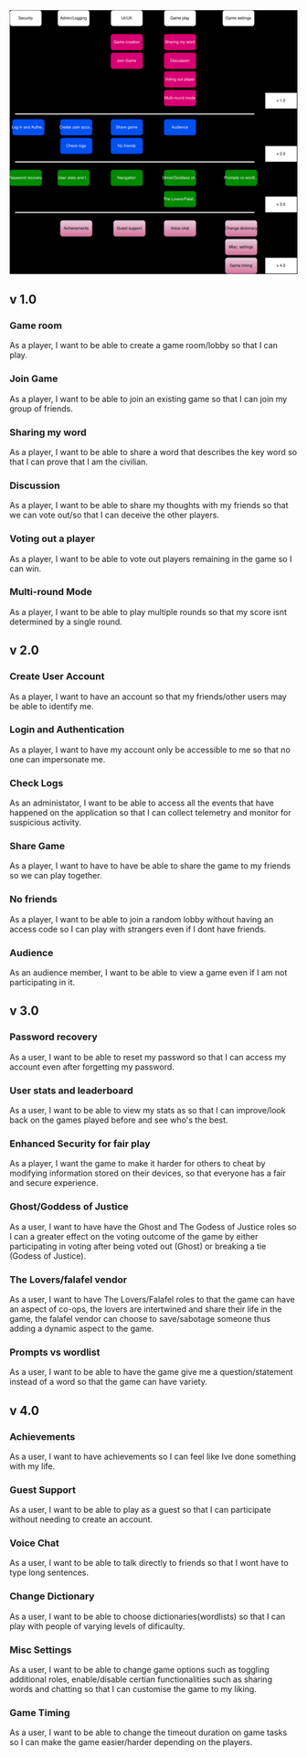![User Story Map](Map.svg)  

## v 1.0

### Game room 
As a player, I want to be able to create a game room/lobby so that I can play.
### Join Game 
As a player, I want to be able to join an existing game so that I can join my group of friends.
### Sharing my word
As a player, I want to be able to share a word that describes the key word so that I can prove that I am the civilian.
### Discussion
As a player, I want to be able to share my thoughts with my friends so that we can vote out/so that I can deceive the other players.
### Voting out a player
As a player, I want to be able to vote out players remaining in the game so I can win.
### Multi-round Mode
As a player, I want to be able to play multiple rounds so that my score isnt determined by a single round.


## v 2.0
### Create User Account
As a player, I want to have an account so that my friends/other users may be able to identify me.
### Login and Authentication
As a player, I want to have my account only be accessible to me so that no one can impersonate me.
### Check Logs
As an administator, I want to be able to access all the events that have happened on the application so that I can collect telemetry and monitor for suspicious activity.
### Share Game
As a player, I want to have to have be able to share the game to my friends so we can play together.
### No friends
As a player, I want to be able to join a random lobby without having an access code so I can play with strangers even if I dont have friends.
### Audience
As an audience member, I want to be able to view a game even if I am not participating in it.


## v 3.0
### Password recovery
As a user, I want to be able to reset my password so that I can access my account even after forgetting my password.
### User stats and leaderboard
As a user, I want to be able to view my stats as so that I can improve/look back on the games played before and see who's the best.
### Enhanced Security for fair play
As a player, I want the game to make it harder for others to cheat by modifying information stored on their devices, so that everyone has a fair and secure experience.
### Ghost/Goddess of Justice
As a user, I want to have have the Ghost and The Godess of Justice roles so I can a greater effect on the voting outcome of the game by either participating in voting after being voted out (Ghost) or breaking a tie (Godess of Justice). 
### The Lovers/falafel vendor
As a user, I want to have The Lovers/Falafel roles to that the game can have an aspect of co-ops, the lovers are intertwined and share their life in the game, the falafel vendor can choose to save/sabotage someone thus adding a dynamic aspect to the game.
### Prompts vs wordlist
As a user, I want to be able to have the game give me a question/statement instead of a word so that the game can have variety.

## v 4.0
### Achievements
As a user, I want to have achievements so I can feel like Ive done something with my life.
### Guest Support
As a user, I want to be able to play as a guest so that I can participate without needing to create an account.
### Voice Chat
As a user, I want to be able to talk directly to friends so that I wont have to type long sentences.
### Change Dictionary
As a user, I want to be able to choose dictionaries(wordlists) so that I can play with people of varying levels of dificaulty.
### Misc Settings
As a user, I want to be able to change game options such as toggling additional roles, enable/disable certian functionalities such as sharing words and chatting so that I can customise the game to my liking.
### Game Timing
As a user, I want to be able to change the timeout duration on game tasks so I can make the game easier/harder depending on the players.